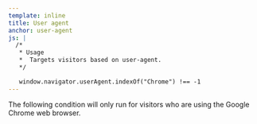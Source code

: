 ```yaml
---
template: inline
title: User agent
anchor: user-agent
js: |
  /*
   * Usage
   *  Targets visitors based on user-agent.
   */

   window.navigator.userAgent.indexOf("Chrome") !== -1
---
```


The following condition will only run for visitors who are using the Google Chrome web browser.
